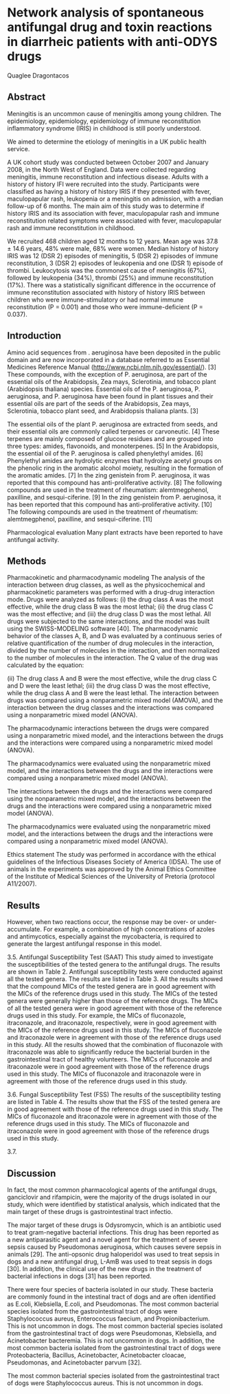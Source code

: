 # Network analysis of spontaneous antifungal drug and toxin reactions in diarrheic patients with anti-ODYS drugs
Quaglee Dragontacos


## Abstract
Meningitis is an uncommon cause of meningitis among young children. The epidemiology, epidemiology, epidemiology of immune reconstitution inflammatory syndrome (IRIS) in childhood is still poorly understood.

We aimed to determine the etiology of meningitis in a UK public health service.

A UK cohort study was conducted between October 2007 and January 2008, in the North West of England. Data were collected regarding meningitis, immune reconstitution and infectious disease. Adults with a history of history IFI were recruited into the study. Participants were classified as having a history of history IRIS if they presented with fever, maculopapular rash, leukopenia or a meningitis on admission, with a median follow-up of 6 months. The main aim of this study was to determine if history IRIS and its association with fever, maculopapular rash and immune reconstitution related symptoms were associated with fever, maculopapular rash and immune reconstitution in childhood.

We recruited 468 children aged 12 months to 12 years. Mean age was 37.8 ± 14.6 years, 48% were male, 68% were women. Median history of history IRIS was 12 (DSR 2) episodes of meningitis, 5 (DSR 2) episodes of immune reconstitution, 3 (DSR 2) episodes of leukopenia and one (DSR 1) episode of thrombi. Leukocytosis was the commonest cause of meningitis (67%), followed by leukopenia (34%), thrombi (25%) and immune reconstitution (17%). There was a statistically significant difference in the occurrence of immune reconstitution associated with history of history IRIS between children who were immune-stimulatory or had normal immune reconstitution (P = 0.001) and those who were immune-deficient (P = 0.037).


## Introduction

Amino acid sequences from . aeruginosa have been deposited in the public domain and are now incorporated in a database referred to as Essential Medicines Reference Manual (http://www.ncbi.nlm.nih.gov/essential/). [3] These compounds, with the exception of P. aeruginosa, are part of the essential oils of the Arabidopsis, Zea mays, Sclerotinia, and tobacco plant (Arabidopsis thaliana) species. Essential oils of the P. aeruginosa, P. aeruginosa, and P. aeruginosa have been found in plant tissues and their essential oils are part of the seeds of the Arabidopsis, Zea mays, Sclerotinia, tobacco plant seed, and Arabidopsis thaliana plants. [3]

The essential oils of the plant P. aeruginosa are extracted from seeds, and their essential oils are commonly called terpenes or carvoneutic. [4] These terpenes are mainly composed of glucose residues and are grouped into three types: amides, flavonoids, and monoterpenes. [5] In the Arabidopsis, the essential oil of the P. aeruginosa is called phenylethyl amides. [6] Phenylethyl amides are hydrolytic enzymes that hydrolyze acetyl groups on the phenolic ring in the aromatic alcohol moiety, resulting in the formation of the aromatic amides. [7] In the zing genistein from P. aeruginosa, it was reported that this compound has anti-proliferative activity. [8] The following compounds are used in the treatment of rheumatism: alemtmegphenol, paxilline, and sesqui-ciferine. [9] In the zing genistein from P. aeruginosa, it has been reported that this compound has anti-proliferative activity. [10] The following compounds are used in the treatment of rheumatism: alemtmegphenol, paxilline, and sesqui-ciferine. [11]

Pharmacological evaluation
Many plant extracts have been reported to have antifungal activity.


## Methods

Pharmacokinetic and pharmacodynamic modeling
The analysis of the interaction between drug classes, as well as the physicochemical and pharmacokinetic parameters was performed with a drug-drug interaction mode. Drugs were analyzed as follows: (i) the drug class A was the most effective, while the drug class B was the most lethal; (ii) the drug class C was the most effective; and (iii) the drug class D was the most lethal. All drugs were subjected to the same interactions, and the model was built using the SWISS-MODELING software [40]. The pharmacodynamic behavior of the classes A, B, and D was evaluated by a continuous series of relative quantification of the number of drug molecules in the interaction, divided by the number of molecules in the interaction, and then normalized to the number of molecules in the interaction. The Q value of the drug was calculated by the equation:

(ii) The drug class A and B were the most effective, while the drug class C and D were the least lethal; (iii) the drug class D was the most effective, while the drug class A and B were the least lethal. The interaction between drugs was compared using a nonparametric mixed model (AMOVA), and the interaction between the drug classes and the interactions was compared using a nonparametric mixed model (ANOVA).

The pharmacodynamic interactions between the drugs were compared using a nonparametric mixed model, and the interactions between the drugs and the interactions were compared using a nonparametric mixed model (ANOVA).

The pharmacodynamics were evaluated using the nonparametric mixed model, and the interactions between the drugs and the interactions were compared using a nonparametric mixed model (ANOVA).

The interactions between the drugs and the interactions were compared using the nonparametric mixed model, and the interactions between the drugs and the interactions were compared using a nonparametric mixed model (ANOVA).

The pharmacodynamics were evaluated using the nonparametric mixed model, and the interactions between the drugs and the interactions were compared using a nonparametric mixed model (ANOVA).

Ethics statement
The study was performed in accordance with the ethical guidelines of the Infectious Diseases Society of America (IDSA). The use of animals in the experiments was approved by the Animal Ethics Committee of the Institute of Medical Sciences of the University of Pretoria (protocol A11/2007).


## Results
However, when two reactions occur, the response may be over- or under-accumulate. For example, a combination of high concentrations of azoles and antimycotics, especially against the mycobacteria, is required to generate the largest antifungal response in this model.

3.5. Antifungal Susceptibility Test (SAAT)
This study aimed to investigate the susceptibilities of the tested genera to the antifungal drugs. The results are shown in Table 2. Antifungal susceptibility tests were conducted against all the tested genera. The results are listed in Table 3. All the results showed that the compound MICs of the tested genera are in good agreement with the MICs of the reference drugs used in this study. The MICs of the tested genera were generally higher than those of the reference drugs. The MICs of all the tested genera were in good agreement with those of the reference drugs used in this study. For example, the MICs of fluconazole, itraconazole, and itraconazole, respectively, were in good agreement with the MICs of the reference drugs used in this study. The MICs of fluconazole and itraconazole were in agreement with those of the reference drugs used in this study. All the results showed that the combination of fluconazole with itraconazole was able to significantly reduce the bacterial burden in the gastrointestinal tract of healthy volunteers. The MICs of fluconazole and itraconazole were in good agreement with those of the reference drugs used in this study. The MICs of fluconazole and itraconazole were in agreement with those of the reference drugs used in this study.

3.6. Fungal Susceptibility Test (FSS)
The results of the susceptibility testing are listed in Table 4. The results show that the FSS of the tested genera are in good agreement with those of the reference drugs used in this study. The MICs of fluconazole and itraconazole were in agreement with those of the reference drugs used in this study. The MICs of fluconazole and itraconazole were in good agreement with those of the reference drugs used in this study.

3.7.


## Discussion
In fact, the most common pharmacological agents of the antifungal drugs, ganciclovir and rifampicin, were the majority of the drugs isolated in our study, which were identified by statistical analysis, which indicated that the main target of these drugs is gastrointestinal tract infectio.

The major target of these drugs is Odysromycin, which is an antibiotic used to treat gram-negative bacterial infections. This drug has been reported as a new antiparasitic agent and a novel agent for the treatment of severe sepsis caused by Pseudomonas aeruginosa, which causes severe sepsis in animals [29]. The anti-opsonic drug haloperidol was used to treat sepsis in dogs and a new antifungal drug, L-AmB was used to treat sepsis in dogs [30]. In addition, the clinical use of the new drugs in the treatment of bacterial infections in dogs [31] has been reported.

There were four species of bacteria isolated in our study. These bacteria are commonly found in the intestinal tract of dogs and are often identified as E.coli, Klebsiella, E.coli, and Pseudomonas. The most common bacterial species isolated from the gastrointestinal tract of dogs were Staphylococcus aureus, Enterococcus faecium, and Propionibacterium. This is not uncommon in dogs. The most common bacterial species isolated from the gastrointestinal tract of dogs were Pseudomonas, Klebsiella, and Acinetobacter bacteremia. This is not uncommon in dogs. In addition, the most common bacteria isolated from the gastrointestinal tract of dogs were Proteobacteria, Bacillus, Acinetobacter, Acinetobacter cloacae, Pseudomonas, and Acinetobacter parvum [32].

The most common bacterial species isolated from the gastrointestinal tract of dogs were Staphylococcus aureus. This is not uncommon in dogs.
